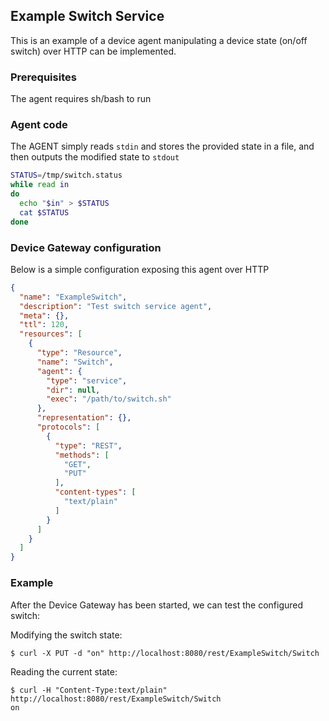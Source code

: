 ## Example Switch Service

This is an example of a device agent manipulating a device state (on/off switch) over HTTP can be implemented.

### Prerequisites

The agent requires sh/bash to run

### Agent code

The AGENT simply reads `stdin` and stores the provided state in a file, and then outputs the modified state to `stdout`

```bash
STATUS=/tmp/switch.status
while read in
do
  echo "$in" > $STATUS
  cat $STATUS
done
```

### Device Gateway configuration

Below is a simple configuration exposing this agent over HTTP

```json
{
  "name": "ExampleSwitch",
  "description": "Test switch service agent",
  "meta": {},
  "ttl": 120,
  "resources": [
    {
      "type": "Resource",
      "name": "Switch",
      "agent": {
        "type": "service",
        "dir": null,
        "exec": "/path/to/switch.sh"
      },
      "representation": {},
      "protocols": [
        {
          "type": "REST",
          "methods": [
            "GET",
            "PUT"
          ],
          "content-types": [
            "text/plain"
          ]
        }
      ]
    }
  ]
}
```

### Example 

After the Device Gateway has been started, we can test the configured switch:
 
Modifying the switch state:

```
$ curl -X PUT -d "on" http://localhost:8080/rest/ExampleSwitch/Switch
```

Reading the current state:

```
$ curl -H "Content-Type:text/plain" http://localhost:8080/rest/ExampleSwitch/Switch
on
```